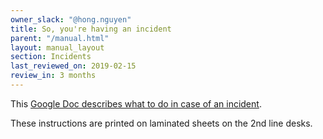 ```yaml
---
owner_slack: "@hong.nguyen"
title: So, you're having an incident
parent: "/manual.html"
layout: manual_layout
section: Incidents
last_reviewed_on: 2019-02-15
review_in: 3 months
---
```


This [Google Doc describes what to do in case of an incident][doc].

These instructions are printed on laminated sheets on the 2nd line desks.

[doc]: https://docs.google.com/document/d/1ty12B5eBWB9YSfnD9xY1mr5rtTQxdNxRdmEGgibilN0/edit
